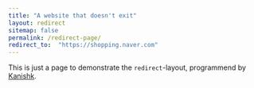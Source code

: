 ```yaml
---
title: "A website that doesn't exit"
layout: redirect
sitemap: false
permalink: /redirect-page/
redirect_to:  "https://shopping.naver.com"
---
```

This is just a page to demonstrate the `redirect`-layout, programmend by [Kanishk](http://codingtips.kanishkkunal.in/about/).